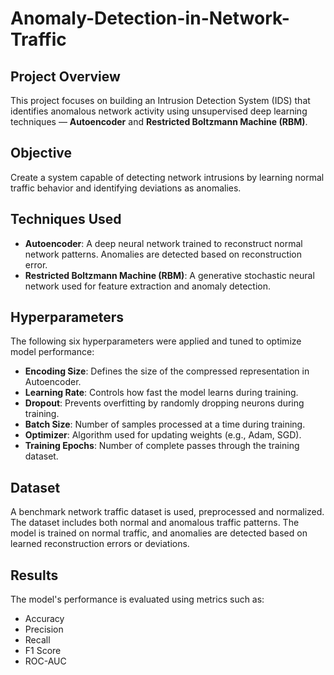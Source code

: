 # Anomaly-Detection-in-Network-Traffic

## Project Overview

This project focuses on building an Intrusion Detection System (IDS) that identifies anomalous network activity using unsupervised deep learning techniques — **Autoencoder** and **Restricted Boltzmann Machine (RBM)**.

## Objective

Create a system capable of detecting network intrusions by learning normal traffic behavior and identifying deviations as anomalies.

## Techniques Used

- **Autoencoder**: A deep neural network trained to reconstruct normal network patterns. Anomalies are detected based on reconstruction error.
- **Restricted Boltzmann Machine (RBM)**: A generative stochastic neural network used for feature extraction and anomaly detection.

## Hyperparameters

The following six hyperparameters were applied and tuned to optimize model performance:

- **Encoding Size**: Defines the size of the compressed representation in Autoencoder.
- **Learning Rate**: Controls how fast the model learns during training.
- **Dropout**: Prevents overfitting by randomly dropping neurons during training.
- **Batch Size**: Number of samples processed at a time during training.
- **Optimizer**: Algorithm used for updating weights (e.g., Adam, SGD).
- **Training Epochs**: Number of complete passes through the training dataset.

## Dataset

A benchmark network traffic dataset is used, preprocessed and normalized. The dataset includes both normal and anomalous traffic patterns. The model is trained on normal traffic, and anomalies are detected based on learned reconstruction errors or deviations.

## Results

The model's performance is evaluated using metrics such as:

- Accuracy
- Precision
- Recall
- F1 Score
- ROC-AUC
